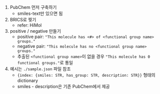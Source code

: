 1. PubChem 먼저 구축하기
    - smiles-text만 있으면 됨
2. BRICS로 찢기
    - refer: HiMol
3. positive / negative 만들기
    - positive pair: `"This molecule has <#> of <functional group name> groups."`
    - negative pair: `"This molecule has no <functional group name> groups."`
    - 추출된 `<functional group name>`이 없을 경우 `"This molecule has 0 functional groups."`로 통일
4. 예시는 `./sample.json` 파일 참조
    - `{index: {smiles: STR, has_group: STR, description: STR}}` 형태의 dictionary
    - smiles - description은 기존 PubChem에서 제공